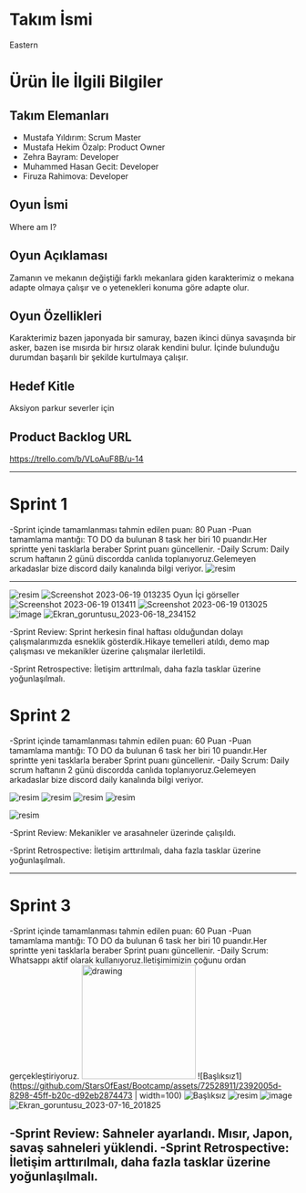 # **Takım İsmi**

Eastern

# Ürün İle İlgili Bilgiler

## Takım Elemanları


- Mustafa Yıldırım: Scrum Master
- Mustafa Hekim Özalp: Product Owner
- Zehra Bayram: Developer
- Muhammed Hasan Gecit: Developer
- Firuza Rahimova: Developer

## Oyun İsmi

Where am I? 

## Oyun Açıklaması

Zamanın ve mekanın değiştiği farklı mekanlara giden karakterimiz o mekana adapte olmaya çalışır ve o yetenekleri konuma göre adapte olur. 

## Oyun Özellikleri

Karakterimiz bazen japonyada bir samuray, bazen ikinci dünya savaşında bir asker, bazen ise mısırda bir hırsız olarak kendini bulur. İçinde bulunduğu durumdan başarılı bir şekilde kurtulmaya çalışır.

## Hedef Kitle

Aksiyon parkur severler için

## Product Backlog URL

https://trello.com/b/VLoAuF8B/u-14

---

# Sprint 1
-Sprint içinde tamamlanması tahmin edilen puan: 80 Puan
-Puan tamamlama mantığı: TO DO da bulunan 8 task her biri 10 puandır.Her sprintte yeni tasklarla beraber Sprint puanı güncellenir.
-Daily Scrum: Daily scrum haftanın 2 günü discordda canlıda toplanıyoruz.Gelemeyen arkadaslar bize discord daily kanalında bilgi veriyor.
![resim](https://github.com/StarsOfEast/Bootcamp/assets/72528911/aa2772ed-79b5-47b0-b81e-8a718244c851)



---
![resim](https://github.com/StarsOfEast/Bootcamp/assets/72528911/3e8a0e87-9ca3-4c48-8538-68326dbc01c0)
![Screenshot 2023-06-19 013235](https://github.com/StarsOfEast/Bootcamp/assets/72528911/dfe7aeec-b677-4863-b4f8-d0ff0c2c24fb)
Oyun İçi görseller
![Screenshot 2023-06-19 013411](https://github.com/StarsOfEast/Bootcamp/assets/72528911/78908850-8ebd-4040-9beb-f2dc54334126)
![Screenshot 2023-06-19 013025](https://github.com/StarsOfEast/Bootcamp/assets/72528911/93c257b9-febe-4d7e-b78f-2df304ddf8c8)
![image](https://github.com/StarsOfEast/Bootcamp/assets/72528911/f5586ba7-5853-4313-a291-b834bae03fc2)
![Ekran_goruntusu_2023-06-18_234152](https://github.com/StarsOfEast/Bootcamp/assets/72528911/377e373f-bfcb-4065-8e58-ddb7b58fa13d)

-Sprint Review: Sprint herkesin final haftası olduğundan dolayı çalışmalarımızda esneklik gösterdik.Hikaye temelleri atıldı, demo map çalışması ve mekanikler üzerine çalışmalar ilerletildi.

-Sprint Retrospective: İletişim arttırılmalı, daha fazla tasklar üzerine yoğunlaşılmalı.

# Sprint 2
-Sprint içinde tamamlanması tahmin edilen puan: 60 Puan
-Puan tamamlama mantığı: TO DO da bulunan 6 task her biri 10 puandır.Her sprintte yeni tasklarla beraber Sprint puanı güncellenir.
-Daily Scrum: Daily scrum haftanın 2 günü discordda canlıda toplanıyoruz.Gelemeyen arkadaslar bize discord daily kanalında bilgi veriyor.

![resim](https://github.com/StarsOfEast/Bootcamp/assets/72528911/519996e1-e5ce-4934-990f-25a7e4c62d2a)
![resim](https://github.com/StarsOfEast/Bootcamp/assets/72528911/310b2e4b-bb24-4505-a018-6a129d137d6c)
![resim](https://github.com/StarsOfEast/Bootcamp/assets/72528911/c27d6539-d4da-42fc-ac09-8bc74da29c1a)
![resim](https://github.com/StarsOfEast/Bootcamp/assets/72528911/02aaed55-53cc-4358-83e7-f6a915c13716)

![resim](https://github.com/StarsOfEast/Bootcamp/assets/72528911/51546523-f9b8-4f3b-901e-830464f6c6e2)

-Sprint Review: Mekanikler ve arasahneler üzerinde çalışıldı.

-Sprint Retrospective: İletişim arttırılmalı, daha fazla tasklar üzerine yoğunlaşılmalı.

---

# Sprint 3
-Sprint içinde tamamlanması tahmin edilen puan: 60 Puan
-Puan tamamlama mantığı: TO DO da bulunan 6 task her biri 10 puandır.Her sprintte yeni tasklarla beraber Sprint puanı güncellenir.
-Daily Scrum: Whatsappı aktif olarak kullanıyoruz.İletişimimizin çoğunu ordan gerçekleştiriyoruz.
<img src="drawing.jpg" alt="drawing" width="200"/>
![Başlıksız1](https://github.com/StarsOfEast/Bootcamp/assets/72528911/2392005d-8298-45ff-b20c-d92eb2874473 | width=100)
![Başlıksız](https://github.com/StarsOfEast/Bootcamp/assets/72528911/5d303569-8881-4244-9753-fdbd791de973)
![resim](https://github.com/StarsOfEast/Bootcamp/assets/72528911/21d5f784-2e49-4e82-9cf5-e5583d9bff3a)
![image](https://github.com/StarsOfEast/Bootcamp/assets/72528911/4b616283-462e-40e2-a2e3-a8490e630753)
![Ekran_goruntusu_2023-07-16_201825](https://github.com/StarsOfEast/Bootcamp/assets/72528911/21d0eb52-6d24-413a-8c27-7d04aebc00d7)


-Sprint Review: Sahneler ayarlandı. Mısır, Japon, savaş sahneleri yüklendi.
-Sprint Retrospective: İletişim arttırılmalı, daha fazla tasklar üzerine yoğunlaşılmalı.
---

